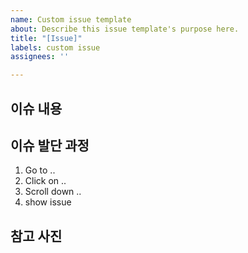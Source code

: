 ```yaml
---
name: Custom issue template
about: Describe this issue template's purpose here.
title: "[Issue]"
labels: custom issue
assignees: ''

---
```


## 이슈 내용

## 이슈 발단 과정
1. Go to ..
2. Click on ..
3. Scroll down ..
5. show issue

## 참고 사진
